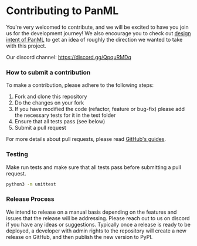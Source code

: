 # Contributing to PanML
You're very welcomed to contribute, and we will be excited to have you join us for the development journey! We also encourage you to check out [design intent of PanML](https://github.com/Pan-ML/panml/wiki/0.-API-design-approach) to get an idea of roughly the direction we wanted to take with this project.

Our discord channel: https://discord.gg/QpquRMDq

### How to submit a contribution
To make a contribution, please adhere to the following steps:
1. Fork and clone this repository
2. Do the changes on your fork
3. If you have modified the code (refactor, feature or bug-fix) please add the necessary tests for it in the test folder
4. Ensure that all tests pass (see below)
5. Submit a pull request

For more details about pull requests, please read [GitHub's guides](https://docs.github.com/en/pull-requests/collaborating-with-pull-requests/proposing-changes-to-your-work-with-pull-requests/creating-a-pull-request).

### Testing
Make run tests and make sure that all tests pass before submitting a pull request.
```bash
python3 -m unittest
```

### Release Process
We intend to release on a manual basis depending on the features and issues that the release will be addressing. Please reach out to us on discord if you have any ideas or suggestions. Typically once a release is ready to be deployed, a developer with admin rights to the repository will create a new release on GitHub, and then publish the new version to PyPI.
